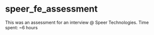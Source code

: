 # speer_fe_assessment
This was an assessment for an interview @ Speer Technologies. Time spent: ~6 hours
